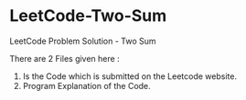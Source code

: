 # LeetCode-Two-Sum
LeetCode Problem Solution - Two Sum


There are 2 Files given here : 

1) Is the Code which is submitted on the Leetcode website.
2) Program Explanation of the Code.

